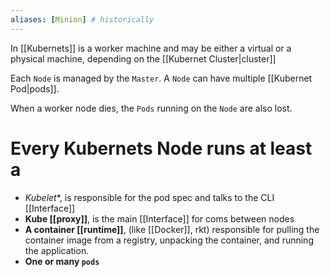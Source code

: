 ```yaml
---
aliases: [Minion] # historically
---
```


In [[Kubernets]] is a worker machine and may be either a virtual or a physical machine, depending on the [[Kubernet Cluster|cluster]]

Each `Node` is managed by the `Master`. A `Node` can have multiple [[Kubernet Pod|pods]].

When a worker node dies, the `Pods` running on the `Node` are also lost.

# Every Kubernets Node runs at least a

* *Kubelet**, is responsible for the pod spec and talks to the CLI [[Interface]]
* **Kube [[proxy]]**, is the main [[Interface]] for coms between nodes
* **A container [[runtime]]**, (like [[Docker]], rkt) responsible for pulling the container image from a registry, unpacking the container, and running the application.
* **One or many `pods`**